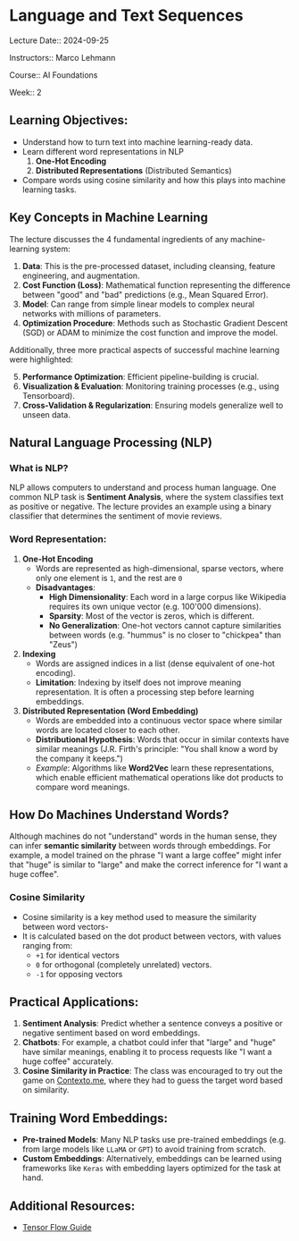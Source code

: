 # Language and Text Sequences

Lecture Date:: 2024-09-25

Instructors:: Marco Lehmann

Course:: AI Foundations

Week:: 2

## Learning Objectives:

- Understand how to turn text into machine learning-ready data.
- Learn different word representations in NLP
  1. **One-Hot Encoding**
  2. **Distributed Representations** (Distributed Semantics)
- Compare words using cosine similarity and how this plays into machine learning tasks.

## Key Concepts in Machine Learning

The lecture discusses the 4 fundamental ingredients of any machine-learning system:

1. **Data**: This is the pre-processed dataset, including cleansing, feature engineering, and augmentation.
2. **Cost Function (Loss)**: Mathematical function representing the difference between "good" and "bad" predictions (e.g., Mean Squared Error).
3. **Model**: Can range from simple linear models to complex neural networks with millions of parameters.
4. **Optimization Procedure**: Methods such as Stochastic Gradient Descent (SGD) or ADAM to minimize the cost function and improve the model.

Additionally, three more practical aspects of successful machine learning were highlighted:

5. **Performance Optimization**: Efficient pipeline-building is crucial.
6. **Visualization & Evaluation**: Monitoring training processes (e.g., using Tensorboard).
7. **Cross-Validation & Regularization**: Ensuring models generalize well to unseen data.

## Natural Language Processing (NLP)

### What is NLP?

NLP allows computers to understand and process human language. One common NLP task is **Sentiment Analysis**, where the system classifies text as positive or negative. The lecture provides an example using a binary classifier that determines the sentiment of movie reviews.

### Word Representation:

1. **One-Hot Encoding**
   - Words are represented as high-dimensional, sparse vectors, where only one element is `1`, and the rest are `0`
   - **Disadvantages**:
     - **High Dimensionality**: Each word in a large corpus like Wikipedia requires its own unique vector (e.g. 100'000 dimensions).
     - **Sparsity**: Most of the vector is zeros, which is different.
     - **No Generalization**: One-hot vectors cannot capture similarities between words (e.g. "hummus" is no closer to "chickpea" than "Zeus")
2. **Indexing**
   - Words are assigned indices in a list (dense equivalent of one-hot encoding).
   - **Limitation**: Indexing by itself does not improve meaning representation. It is often a processing step before learning embeddings.
3. **Distributed Representation (Word Embedding)**
   - Words are embedded into a continuous vector space where similar words are located closer to each other.
   - **Distributional Hypothesis**: Words that occur in similar contexts have similar meanings (J.R. Firth's principle: "You shall know a word by the company it keeps.")
   - _Example_: Algorithms like **Word2Vec** learn these representations, which enable efficient mathematical operations like dot products to compare word meanings.

## How Do Machines Understand Words?

Although machines do not "understand" words in the human sense, they can infer **semantic similarity** between words through embeddings. For example, a model trained on the phrase "I want a large coffee" might infer that "huge" is similar to "large" and make the correct inference for "I want a huge coffee".

### Cosine Similarity

- Cosine similarity is a key method used to measure the similarity between word vectors-
- It is calculated based on the dot product between vectors, with values ranging from:
  - `+1` for identical vectors
  - `0` for orthogonal (completely unrelated) vectors.
  - `-1` for opposing vectors

## Practical Applications:

1. **Sentiment Analysis**: Predict whether a sentence conveys a positive or negative sentiment based on word embeddings.
2. **Chatbots**: For example, a chatbot could infer that "large" and "huge" have similar meanings, enabling it to process requests like "I want a huge coffee" accurately.
3. **Cosine Similarity in Practice**: The class was encouraged to try out the game on [Contexto.me](https://contexto.me/), where they had to guess the target word based on similarity.

## Training Word Embeddings:

- **Pre-trained Models**: Many NLP tasks use pre-trained embeddings (e.g. from large models like `LLaMA` or `GPT`) to avoid training from scratch.
- **Custom Embeddings**: Alternatively, embeddings can be learned using frameworks like `Keras` with embedding layers optimized for the task at hand.

## Additional Resources:

- [Tensor Flow Guide](https://www.tensorflow.org/text/guide/word_embeddings)
